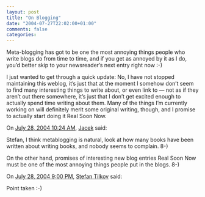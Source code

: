 ```yaml
---
layout: post
title: "On Blogging"
date: "2004-07-27T22:02:00+01:00"
comments: false
categories: 
---
```


<p>Meta-blogging has got to be one the most annoying things people who write blogs do from time to time, and if you get as annoyed by it as I do, you&#8217;d better skip to your newsreader&#8217;s next entry right now :-)</p>

<p>I just wanted to get through a quick update: No, I have not stopped maintaining this weblog, it&#8217;s just that at the moment I somehow don&#8217;t seem to find many interesting things to write about, or even link to &#8212; not as if they aren&#8217;t out there somewhere, it&#8217;s just that I don&#8217;t get excited enough to actually spend time writing about them. Many of the things I&#8217;m currently working on will definitely merit some original writing, though, and I promise to actually start doing it Real Soon Now.</p>

<section class="comments">

<div class="comment" id="comment-332">
On <a href="#comment-332" title="Permalink to this comment">July 28, 2004 10:24 AM</a>, <a href="http://jacek.cz/blog/" title="http://jacek.cz/blog/" rel="nofollow">Jacek</a>
said:
<p>Stefan, I think metablogging is natural, look at how many books have been written about writing books, and nobody seems to complain. 8-)</p>

<p>On the other hand, promises of interesting new blog entries Real Soon Now must be one of the most annoying things people put in the blogs. 8-)</p>


<div class="comment" id="comment-333">
On <a href="#comment-333" title="Permalink to this comment">July 28, 2004  9:00 PM</a>, <a href="/en/staff/st/">Stefan Tilkov</a>
said:
<p>Point taken :-)</p>


</section>

